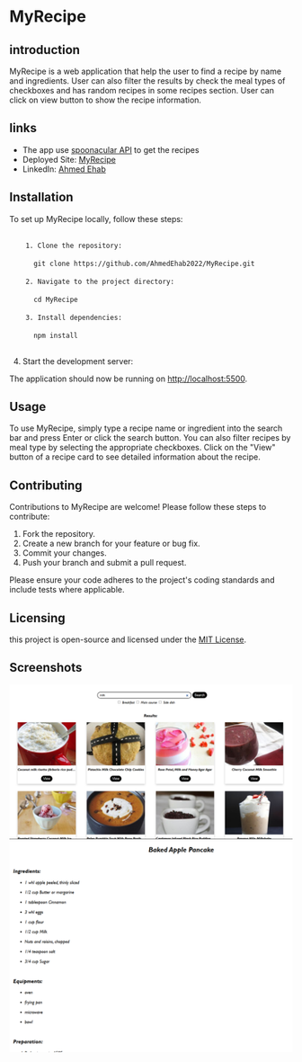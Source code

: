 # MyRecipe

## introduction
MyRecipe is a web application that help the user to find a recipe by name and ingredients.
User can also filter the results by check the meal types of checkboxes and has random recipes in some recipes section.
User can click on view button to show the recipe information.

## links
- The app use [spoonacular API](https://spoonacular.com/food-api) to get the recipes
- Deployed Site: [MyRecipe](my-recipe-hazel.vercel.app/)
- LinkedIn: [Ahmed Ehab](https://www.linkedin.com/in/ahmed-ehab-210a58264/)

## Installation

To set up MyRecipe locally, follow these steps:

<pre>
  <code>
    1. Clone the repository:

      git clone https://github.com/AhmedEhab2022/MyRecipe.git

    2. Navigate to the project directory:

      cd MyRecipe

    3. Install dependencies:

      npm install
  </code>
</pre>

4. Start the development server:

The application should now be running on [http://localhost:5500](http://localhost:5500).

## Usage

To use MyRecipe, simply type a recipe name or ingredient into the search bar and press Enter or click the search button. You can also filter recipes by meal type by selecting the appropriate checkboxes. Click on the "View" button of a recipe card to see detailed information about the recipe.

## Contributing

Contributions to MyRecipe are welcome! Please follow these steps to contribute:

1. Fork the repository.
2. Create a new branch for your feature or bug fix.
3. Commit your changes.
4. Push your branch and submit a pull request.

Please ensure your code adheres to the project's coding standards and include tests where applicable.

## Licensing

this project is open-source and licensed under the [MIT License](https://mit-license.org/).


## Screenshots

![Home Page of MyRecipe showing the search bar and meal type filters](/Screenshots/search1.png)
![Detailed recipe page showing ingredients, equipment, and instructions](/Screenshots/details.png)
